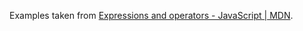 Examples taken from [Expressions and operators - JavaScript | MDN][mdn-expressions-and-operators].

[mdn-expressions-and-operators]: https://developer.mozilla.org/en-US/docs/Web/JavaScript/Guide/Expressions_and_Operators
